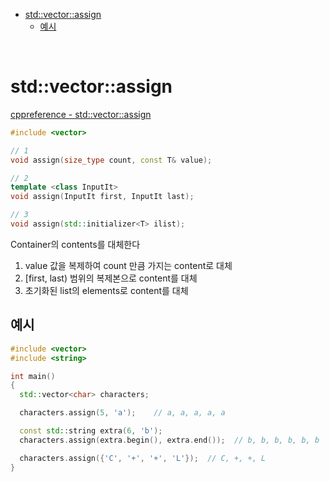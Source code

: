 - [std::vector::assign](#stdvectorassign)
  - [예시](#예시)

<br>

# std::vector::assign
[cppreference - std::vector::assign](https://en.cppreference.com/w/cpp/container/vector/assign)<br>
```cpp
#include <vector>

// 1
void assign(size_type count, const T& value);

// 2
template <class InputIt>
void assign(InputIt first, InputIt last);

// 3
void assign(std::initializer<T> ilist);
```
Container의 contents를 대체한다<br>

1. value 값을 복제하여 count 만큼 가지는 content로 대체
2. [first, last) 범위의 복제본으로 content를 대체
3. 초기화된 list의 elements로 content를 대체

## 예시
```cpp
#include <vector>
#include <string>

int main()
{
  std::vector<char> characters;

  characters.assign(5, 'a');    // a, a, a, a, a

  const std::string extra(6, 'b');
  characters.assign(extra.begin(), extra.end());  // b, b, b, b, b, b

  characters.assign({'C', '+', '+', 'L'});  // C, +, +, L
}
```